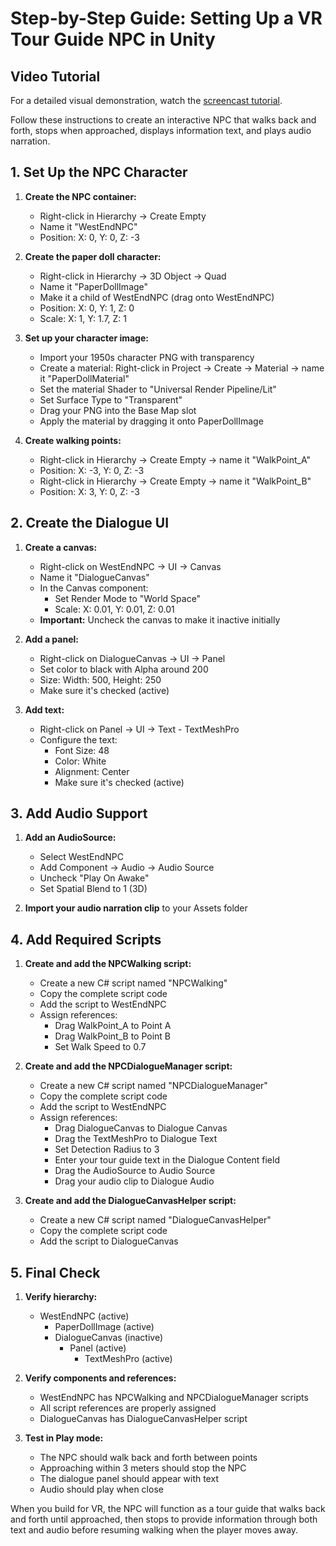 # Step-by-Step Guide: Setting Up a VR Tour Guide NPC in Unity

## Video Tutorial
For a detailed visual demonstration, watch the [screencast tutorial](https://go.screenpal.com/watch/cTenYrn1F6k).

Follow these instructions to create an interactive NPC that walks back and forth, stops when approached, displays information text, and plays audio narration.

## 1. Set Up the NPC Character

1. **Create the NPC container:**
   - Right-click in Hierarchy → Create Empty
   - Name it "WestEndNPC"
   - Position: X: 0, Y: 0, Z: -3

2. **Create the paper doll character:**
   - Right-click in Hierarchy → 3D Object → Quad
   - Name it "PaperDollImage"
   - Make it a child of WestEndNPC (drag onto WestEndNPC)
   - Position: X: 0, Y: 1, Z: 0
   - Scale: X: 1, Y: 1.7, Z: 1

3. **Set up your character image:**
   - Import your 1950s character PNG with transparency
   - Create a material: Right-click in Project → Create → Material → name it "PaperDollMaterial"
   - Set the material Shader to "Universal Render Pipeline/Lit"
   - Set Surface Type to "Transparent"
   - Drag your PNG into the Base Map slot
   - Apply the material by dragging it onto PaperDollImage

4. **Create walking points:**
   - Right-click in Hierarchy → Create Empty → name it "WalkPoint_A"
   - Position: X: -3, Y: 0, Z: -3
   - Right-click in Hierarchy → Create Empty → name it "WalkPoint_B"
   - Position: X: 3, Y: 0, Z: -3

## 2. Create the Dialogue UI

1. **Create a canvas:**
   - Right-click on WestEndNPC → UI → Canvas
   - Name it "DialogueCanvas"
   - In the Canvas component:
     - Set Render Mode to "World Space"
     - Scale: X: 0.01, Y: 0.01, Z: 0.01
   - **Important:** Uncheck the canvas to make it inactive initially

2. **Add a panel:**
   - Right-click on DialogueCanvas → UI → Panel
   - Set color to black with Alpha around 200
   - Size: Width: 500, Height: 250
   - Make sure it's checked (active)

3. **Add text:**
   - Right-click on Panel → UI → Text - TextMeshPro
   - Configure the text:
     - Font Size: 48
     - Color: White
     - Alignment: Center
     - Make sure it's checked (active)

## 3. Add Audio Support

1. **Add an AudioSource:**
   - Select WestEndNPC
   - Add Component → Audio → Audio Source
   - Uncheck "Play On Awake"
   - Set Spatial Blend to 1 (3D)

2. **Import your audio narration clip** to your Assets folder

## 4. Add Required Scripts

1. **Create and add the NPCWalking script:**
   - Create a new C# script named "NPCWalking"
   - Copy the complete script code
   - Add the script to WestEndNPC
   - Assign references:
     - Drag WalkPoint_A to Point A
     - Drag WalkPoint_B to Point B
     - Set Walk Speed to 0.7

2. **Create and add the NPCDialogueManager script:**
   - Create a new C# script named "NPCDialogueManager"
   - Copy the complete script code
   - Add the script to WestEndNPC
   - Assign references:
     - Drag DialogueCanvas to Dialogue Canvas
     - Drag the TextMeshPro to Dialogue Text
     - Set Detection Radius to 3
     - Enter your tour guide text in the Dialogue Content field
     - Drag the AudioSource to Audio Source
     - Drag your audio clip to Dialogue Audio

3. **Create and add the DialogueCanvasHelper script:**
   - Create a new C# script named "DialogueCanvasHelper"
   - Copy the complete script code
   - Add the script to DialogueCanvas

## 5. Final Check

1. **Verify hierarchy:**
   - WestEndNPC (active)
     - PaperDollImage (active)
     - DialogueCanvas (inactive)
       - Panel (active)
         - TextMeshPro (active)

2. **Verify components and references:**
   - WestEndNPC has NPCWalking and NPCDialogueManager scripts
   - All script references are properly assigned
   - DialogueCanvas has DialogueCanvasHelper script

3. **Test in Play mode:**
   - The NPC should walk back and forth between points
   - Approaching within 3 meters should stop the NPC
   - The dialogue panel should appear with text
   - Audio should play when close

When you build for VR, the NPC will function as a tour guide that walks back and forth until approached, then stops to provide information through both text and audio before resuming walking when the player moves away.
